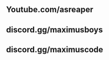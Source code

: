 Youtube.com/asreaper
-----------

discord.gg/maximusboys
------------

discord.gg/maximuscode
------------